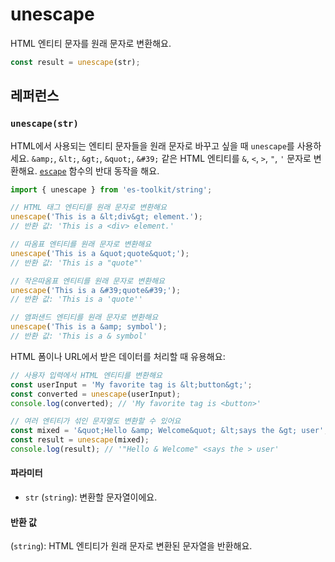 # unescape

HTML 엔티티 문자를 원래 문자로 변환해요.

```typescript
const result = unescape(str);
```

## 레퍼런스

### `unescape(str)`

HTML에서 사용되는 엔티티 문자들을 원래 문자로 바꾸고 싶을 때 `unescape`를 사용하세요. `&amp;`, `&lt;`, `&gt;`, `&quot;`, `&#39;` 같은 HTML 엔티티를 `&`, `<`, `>`, `"`, `'` 문자로 변환해요. [`escape`](./escape.md) 함수의 반대 동작을 해요.

```typescript
import { unescape } from 'es-toolkit/string';

// HTML 태그 엔티티를 원래 문자로 변환해요
unescape('This is a &lt;div&gt; element.');
// 반환 값: 'This is a <div> element.'

// 따옴표 엔티티를 원래 문자로 변환해요
unescape('This is a &quot;quote&quot;');
// 반환 값: 'This is a "quote"'

// 작은따옴표 엔티티를 원래 문자로 변환해요
unescape('This is a &#39;quote&#39;');
// 반환 값: 'This is a 'quote''

// 앰퍼샌드 엔티티를 원래 문자로 변환해요
unescape('This is a &amp; symbol');
// 반환 값: 'This is a & symbol'
```

HTML 폼이나 URL에서 받은 데이터를 처리할 때 유용해요:

```typescript
// 사용자 입력에서 HTML 엔티티를 변환해요
const userInput = 'My favorite tag is &lt;button&gt;';
const converted = unescape(userInput);
console.log(converted); // 'My favorite tag is <button>'

// 여러 엔티티가 섞인 문자열도 변환할 수 있어요
const mixed = '&quot;Hello &amp; Welcome&quot; &lt;says the &gt; user';
const result = unescape(mixed);
console.log(result); // '"Hello & Welcome" <says the > user'
```

#### 파라미터

- `str` (`string`): 변환할 문자열이에요.

#### 반환 값

(`string`): HTML 엔티티가 원래 문자로 변환된 문자열을 반환해요.
